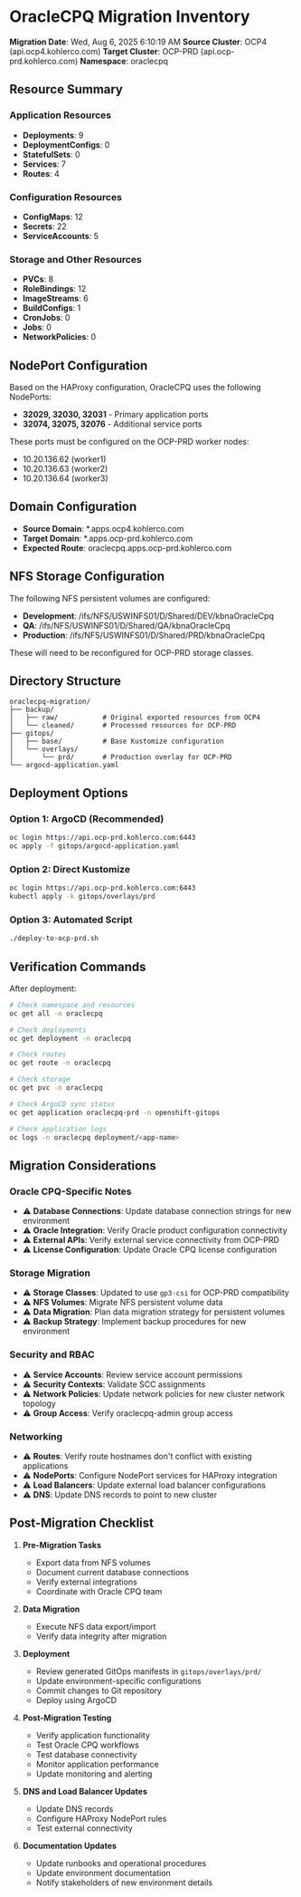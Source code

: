 # OracleCPQ Migration Inventory

**Migration Date**: Wed, Aug  6, 2025  6:10:19 AM
**Source Cluster**: OCP4 (api.ocp4.kohlerco.com)
**Target Cluster**: OCP-PRD (api.ocp-prd.kohlerco.com)
**Namespace**: oraclecpq

## Resource Summary

### Application Resources
- **Deployments**: 9
- **DeploymentConfigs**: 0
- **StatefulSets**: 0
- **Services**: 7
- **Routes**: 4

### Configuration Resources
- **ConfigMaps**: 12
- **Secrets**: 22
- **ServiceAccounts**: 5

### Storage and Other Resources
- **PVCs**: 8
- **RoleBindings**: 12
- **ImageStreams**: 6
- **BuildConfigs**: 1
- **CronJobs**: 0
- **Jobs**: 0
- **NetworkPolicies**: 0

## NodePort Configuration

Based on the HAProxy configuration, OracleCPQ uses the following NodePorts:
- **32029, 32030, 32031** - Primary application ports
- **32074, 32075, 32076** - Additional service ports

These ports must be configured on the OCP-PRD worker nodes:
- 10.20.136.62 (worker1)
- 10.20.136.63 (worker2) 
- 10.20.136.64 (worker3)

## Domain Configuration

- **Source Domain**: *.apps.ocp4.kohlerco.com
- **Target Domain**: *.apps.ocp-prd.kohlerco.com
- **Expected Route**: oraclecpq.apps.ocp-prd.kohlerco.com

## NFS Storage Configuration

The following NFS persistent volumes are configured:
- **Development**: /ifs/NFS/USWINFS01/D/Shared/DEV/kbnaOracleCpq
- **QA**: /ifs/NFS/USWINFS01/D/Shared/QA/kbnaOracleCpq
- **Production**: /ifs/NFS/USWINFS01/D/Shared/PRD/kbnaOracleCpq

These will need to be reconfigured for OCP-PRD storage classes.

## Directory Structure

```
oraclecpq-migration/
├── backup/
│   ├── raw/           # Original exported resources from OCP4
│   └── cleaned/       # Processed resources for OCP-PRD
├── gitops/
│   ├── base/          # Base Kustomize configuration
│   └── overlays/
│       └── prd/       # Production overlay for OCP-PRD
└── argocd-application.yaml
```

## Deployment Options

### Option 1: ArgoCD (Recommended)
```bash
oc login https://api.ocp-prd.kohlerco.com:6443
oc apply -f gitops/argocd-application.yaml
```

### Option 2: Direct Kustomize
```bash
oc login https://api.ocp-prd.kohlerco.com:6443
kubectl apply -k gitops/overlays/prd
```

### Option 3: Automated Script
```bash
./deploy-to-ocp-prd.sh
```

## Verification Commands

After deployment:
```bash
# Check namespace and resources
oc get all -n oraclecpq

# Check deployments
oc get deployment -n oraclecpq

# Check routes
oc get route -n oraclecpq

# Check storage
oc get pvc -n oraclecpq

# Check ArgoCD sync status
oc get application oraclecpq-prd -n openshift-gitops

# Check application logs
oc logs -n oraclecpq deployment/<app-name>
```

## Migration Considerations

### Oracle CPQ-Specific Notes
- ⚠️ **Database Connections**: Update database connection strings for new environment
- ⚠️ **Oracle Integration**: Verify Oracle product configuration connectivity
- ⚠️ **External APIs**: Verify external service connectivity from OCP-PRD
- ⚠️ **License Configuration**: Update Oracle CPQ license configuration

### Storage Migration
- ⚠️ **Storage Classes**: Updated to use `gp3-csi` for OCP-PRD compatibility
- ⚠️ **NFS Volumes**: Migrate NFS persistent volume data
- ⚠️ **Data Migration**: Plan data migration strategy for persistent volumes
- ⚠️ **Backup Strategy**: Implement backup procedures for new environment

### Security and RBAC
- ⚠️ **Service Accounts**: Review service account permissions
- ⚠️ **Security Contexts**: Validate SCC assignments
- ⚠️ **Network Policies**: Update network policies for new cluster network topology
- ⚠️ **Group Access**: Verify oraclecpq-admin group access

### Networking
- ⚠️ **Routes**: Verify route hostnames don't conflict with existing applications
- ⚠️ **NodePorts**: Configure NodePort services for HAProxy integration
- ⚠️ **Load Balancers**: Update external load balancer configurations
- ⚠️ **DNS**: Update DNS records to point to new cluster

## Post-Migration Checklist

1. **Pre-Migration Tasks**
   - Export data from NFS volumes
   - Document current database connections
   - Verify external integrations
   - Coordinate with Oracle CPQ team

2. **Data Migration**
   - Execute NFS data export/import
   - Verify data integrity after migration

3. **Deployment**
   - Review generated GitOps manifests in `gitops/overlays/prd/`
   - Update environment-specific configurations
   - Commit changes to Git repository
   - Deploy using ArgoCD

4. **Post-Migration Testing**
   - Verify application functionality
   - Test Oracle CPQ workflows
   - Test database connectivity
   - Monitor application performance
   - Update monitoring and alerting

5. **DNS and Load Balancer Updates**
   - Update DNS records
   - Configure HAProxy NodePort rules
   - Test external connectivity

6. **Documentation Updates**
   - Update runbooks and operational procedures
   - Update environment documentation
   - Notify stakeholders of new environment details

